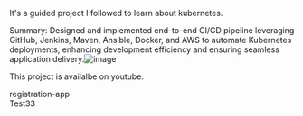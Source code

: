 It's a guided project I followed to learn about kubernetes.

Summary:
Designed and implemented end-to-end CI/CD pipeline leveraging GitHub, Jenkins, Maven, Ansible, Docker, and AWS to automate Kubernetes deployments, enhancing development efficiency and ensuring seamless application delivery.![image](https://github.com/ahsfar/kubernetes-project/assets/91184500/d6f634bd-4d23-4fbb-a8ce-38cbd74a4139)

This project is availalbe on youtube.

registration-app
<br>
Test33
